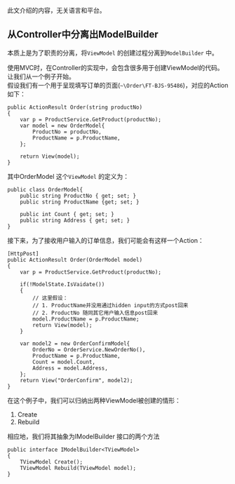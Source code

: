 此文介绍的内容，无关语言和平台。

## 从Controller中分离出ModelBuilder ##
本质上是为了职责的分离，将`ViewModel` 的创建过程分离到`ModelBuilder` 中。


使用MVC时，在Controller的实现中，会包含很多用于创建ViewModel的代码。 
让我们从一个例子开始。  
假设我们有一个用于呈现填写订单的页面(`~\Order\FT-BJS-95486`)，对应的Action 如下：

	public ActionResult Order(string productNo)
	{
		var p = ProductService.GetProduct(productNo);
		var model = new OrderModel{
			ProductNo = productNo,
			ProductName = p.ProductName,
		};

		return View(model);
	}

其中OrderModel 这个`ViewModel` 的定义为：

	public class OrderModel{
		public string ProductNo { get; set; }
		public string ProductName {get; set; }

		public int Count { get; set; }
		public string Address { get; set; }
	}

接下来，为了接收用户输入的订单信息，我们可能会有这样一个Action：

	[HttpPost]
	public ActionResult Order(OrderModel model)
	{
		var p = ProductService.GetProduct(productNo);

		if(!ModelState.IsVaidate())
		{
			// 这里假设：
			// 1. ProductName并没用通过hidden input的方式post回来
			// 2. ProductNo 随同其它用户输入信息post回来
			model.ProductName = p.ProductName;
			return View(model);
		}

		var model2 = new OrderConfirmModel{
			OrderNo = OrderService.NewOrderNo(),
			ProductName = p.ProductName,
			Count = model.Count,
			Address = model.Address,
		};
		return View("OrderConfirm", model2);
	}

在这个例子中，我们可以归纳出两种ViewModel被创建的情形：
1. Create
2. Rebuild

相应地，我们将其抽象为IModelBuilder 接口的两个方法

    public interface IModelBuilder<TViewModel>
    {
        TViewModel Create();
        TViewModel Rebuild(TViewModel model);
    }

